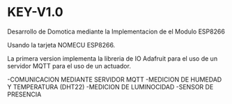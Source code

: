 # KEY-V1.0

Desarrollo de Domotica mediante la Implementacion de el Modulo ESP8266 

Usando la tarjeta NOMECU ESP8266.

La primera version implementa la libreria de  IO Adafruit para el uso de un servidor MQTT para el uso de un actuador.

-COMUNICACION MEDIANTE SERVIDOR MQTT
-MEDICION DE HUMEDAD Y TEMPERATURA (DHT22)
-MEDICION DE LUMINOCIDAD 
-SENSOR DE PRESENCIA 


